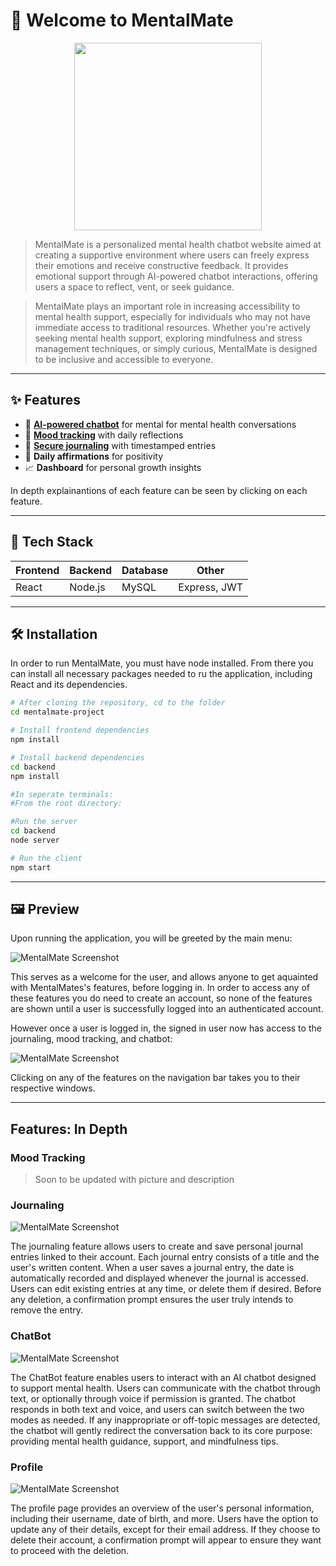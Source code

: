 # 🌿 Welcome to MentalMate

<p align="center">
  <img src="./public/MentalMate%20Logo%2002-26.png" width="300"/>
</p>

> MentalMate is a personalized mental health chatbot website aimed at creating a supportive environment where users can freely express their emotions and receive constructive feedback. It provides emotional support through AI-powered chatbot interactions, offering users a space to reflect, vent, or seek guidance.

> MentalMate plays an important role in increasing accessibility to mental health support, especially for individuals who may not have immediate access to traditional resources. Whether you're actively seeking mental health support, exploring mindfulness and stress management techniques, or simply curious, MentalMate is designed to be inclusive and accessible to everyone.

---

## ✨ Features

- 🧠 [**AI-powered chatbot**](#chatbot) for mental for mental health conversations  
- 📅 [**Mood tracking**](#mood-tracking) with daily reflections  
- 📓 [**Secure journaling**](#journaling) with timestamped entries  
- 🌼 **Daily affirmations** for positivity  
- 📈 **Dashboard** for personal growth insights

In depth explainantions of each feature can be seen by clicking on each feature.

---

## 🚀 Tech Stack

| Frontend  | Backend    | Database | Other         |
|-----------|------------|----------|---------------|
| React     | Node.js    | MySQL    | Express, JWT  |

---

## 🛠️ Installation

In order to run MentalMate, you must have node installed. From there you can install all necessary packages needed to ru the application, including React and its dependencies. 

```bash
# After cloning the repository, cd to the folder
cd mentalmate-project

# Install frontend dependencies
npm install

# Install backend dependencies
cd backend
npm install

#In seperate terminals:
#From the root directory:

#Run the server
cd backend
node server

# Run the client
npm start

```

---

## 🖼️ Preview
Upon running the application, you will be greeted by the main menu:

![MentalMate Screenshot](./public/Home.png)

This serves as a welcome for the user, and allows anyone to get aquainted with MentalMates's features, before logging in. In order to access any of these features you do need to create an account, so none of the features are shown until a user is successfully logged into an authenticated account.


However once a user is logged in, the signed in user now has access to the journaling, mood tracking, and chatbot:

![MentalMate Screenshot](./public/HomeDashboard.png)

Clicking on any of the features on the navigation bar takes you to their respective windows.

---

## Features: In Depth

### Mood Tracking
> Soon to be updated with picture and description


### Journaling
![MentalMate Screenshot](./public/Journal.png)

The journaling feature allows users to create and save personal journal entries linked to their account. Each journal entry consists of a title and the user's written content. When a user saves a journal entry, the date is automatically recorded and displayed whenever the journal is accessed. Users can edit existing entries at any time, or delete them if desired. Before any deletion, a confirmation prompt ensures the user truly intends to remove the entry.


### ChatBot
![MentalMate Screenshot](./public/ChatBot.png)

The ChatBot feature enables users to interact with an AI chatbot designed to support mental health. Users can communicate with the chatbot through text, or optionally through voice if permission is granted. The chatbot responds in both text and voice, and users can switch between the two modes as needed. If any inappropriate or off-topic messages are detected, the chatbot will gently redirect the conversation back to its core purpose: providing mental health guidance, support, and mindfulness tips.


### Profile 
![MentalMate Screenshot](./public/Profile.png)

The profile page provides an overview of the user's personal information, including their username, date of birth, and more. Users have the option to update any of their details, except for their email address. If they choose to delete their account, a confirmation prompt will appear to ensure they want to proceed with the deletion.








